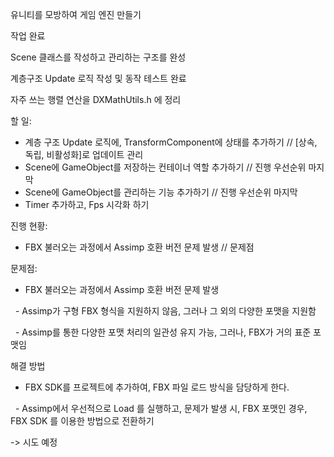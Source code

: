 유니티를 모방하여 게임 엔진 만들기



작업 완료

Scene 클래스를 작성하고 관리하는 구조를 완성

계층구조 Update 로직 작성 및 동작 테스트 완료

자주 쓰는 행렬 연산을 DXMathUtils.h 에 정리





할 일:

* 계층 구조 Update 로직에, TransformComponent에 상태를 추가하기 // \[상속, 독립, 비활성화]로 업데이트 관리
* Scene에 GameObject를 저장하는 컨테이너 역할 추가하기 //  진행 우선순위 마지막
* Scene에 GameObject를 관리하는 기능 추가하기 //  진행 우선순위 마지막
* Timer 추가하고, Fps 시각화 하기



진행 현황:

* FBX 불러오는 과정에서 Assimp 호환 버전 문제 발생 // 문제점





문제점:

* FBX 불러오는 과정에서 Assimp 호환 버전 문제 발생 

&nbsp;	- Assimp가 구형 FBX 형식을 지원하지 않음, 그러나 그 외의 다양한 포맷을 지원함

&nbsp;		- Assimp를 통한 다양한 포맷 처리의 일관성 유지 가능, 그러나, FBX가 거의 표준 포맷임



해결 방법

* FBX SDK를 프로젝트에 추가하여,  FBX 파일 로드 방식을 담당하게 한다.

&nbsp;		- Assimp에서 우선적으로 Load 를 실행하고, 문제가 발생 시, FBX 포맷인 경우, FBX SDK 를 이용한 방법으로 전환하기

->  시도 예정



